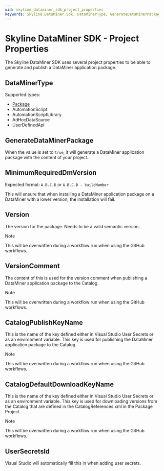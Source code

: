 ```yaml
---
uid: skyline_dataminer_sdk_project_properties
keywords: Skyline.DataMiner.Sdk, DataMinerType, GenerateDataMinerPackage, MinimumRequiredDmVersion, VersionComment, CatalogPublishKeyName, CatalogDefaultDownloadKeyName, UserSecretsId
---
```


# Skyline DataMiner SDK - Project Properties

The Skyline DataMiner SDK uses several project properties to be able to generate and publish a DataMiner application package.

## DataMinerType

Supported types:

- [Package](xref:skyline_dataminer_sdk_dataminer_package_project)
- AutomationScript
- AutomationScriptLibrary
- AdHocDataSource
- UserDefinedApi

## GenerateDataMinerPackage

When the value is set to `true`, it will generate a DataMiner application package with the content of your project.

## MinimumRequiredDmVersion

Expected format: `A.B.C.D` or `A.B.C.D - buildNumber`

This will ensure that when installing a DataMiner application package on a DataMiner with a lower version, the installation will fail.

## Version

The version for the package. Needs to be a valid semantic version.

> [!NOTE]
> This will be overwritten during a workflow run when using the GitHub workflows.

## VersionComment

The content of this is used for the version comment when publishing a DataMiner application package to the Catalog.

> [!NOTE]
> This will be overwritten during a workflow run when using the GitHub workflows.

## CatalogPublishKeyName

This is the name of the key defined either in Visual Studio User Secrets or as an environment variable. This key is used for publishing the DataMiner application package to the Catalog.

> [!NOTE]
> This will be overwritten during a workflow run when using the GitHub workflows.

## CatalogDefaultDownloadKeyName

This is the name of the key defined either in Visual Studio User Secrets or as an environment variable. This key is used for downloading versions from the Catalog that are defined in the CatalogReferences.xml in the Package Project.

> [!NOTE]
> This will be overwritten during a workflow run when using the GitHub workflows.

## UserSecretsId

Visual Studio will automatically fill this in when adding user secrets.
